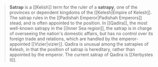 > **Satrap** is a [[Kelish]] term for the ruler of a **satrapy**, one of the provinces or dependent kingdoms of the [[Kelesh|Empire of Kelesh]]. The satrap rules in the [[Padishah Emperor|Padishah Emperors]] stead, and is often appointed to the position. In [[Qadira]], the most well-known satrapy in the [[Inner Sea region]], the satrap is in charge of overseeing the nation's domestic affairs, but has no control over its foreign trade and relations, which are handled by the emperor-appointed [[Vizier|vizier]]. Qadira is unusual among the satrapies of Kelesh, in that the position of satrap is hereditary, rather than appointed by the emperor. The current satrap of Qadira is [[Xerbystes II]].







